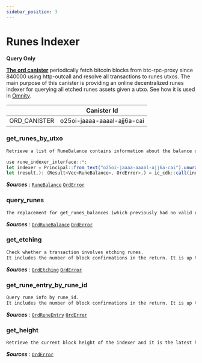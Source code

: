```yaml
---
sidebar_position: 3
---
```


# Runes Indexer
**Query Only**

**[The ord canister](https://github.com/octopus-network/ord-canister)** periodically fetch bitcoin blocks from btc-rpc-proxy since 840000 using http-outcall and resolve all transactions to runes utxos. The main purpose of this canister is providing an online decentralized runes indexer for querying all etched runes assets given a utxo. See how it is used in [Omnity](https://github.com/octopus-network/omnity-interoperability/blob/main/customs/oracle_canister/src/oracle.rs#L26).

|  | Canister Id |
| --- | --- |
| ORD_CANISTER | o25oi-jaaaa-aaaal-ajj6a-cai |

### get_runes_by_utxo
```md title="get_runes_by_utxo(txid: String, vout: u32) -> Result<Vec<RuneBalance>, OrdError>"
Retrieve a list of RuneBalance contains information about the balance of the runes associated with a particular utxo from the vout and txid.
```
```jsx title="Rust Usage Example:"
use rune_indexer_interface::*;
let indexer = Principal::from_text("o25oi-jaaaa-aaaal-ajj6a-cai").unwrap();
let (result,): (Result<Vec<RuneBalance>, OrdError>,) = ic_cdk::call(indexer, "get_runes_by_utxo", ("ee8345590d85047c66a0e131153e5202b9bda3990bd07decd9df0a9bb2589348", 0)).await.unwrap();
```
***Sources*** : 
[`RuneBalance`](https://github.com/octopus-network/ord-canister/blob/master/interface/src/lib.rs#L24)
[`OrdError`](https://github.com/octopus-network/ord-canister/blob/master/interface/src/lib.rs#L70)

### query_runes
```md query_runes(outpoints: Vec<String>) -> Result<Vec<Option<Vec<OrdRuneBalance>>>, OrdError>"
The replacement for get_runes_balances (which previously had no valid return if there were fewer than 4 confirmations) now includes the number of block confirmations in the return. It is up to the application to decide whether to use the returned data based on the number of confirmations.
```
***Sources*** : 
[`OrdRuneBalance`](https://github.com/octopus-network/ord-canister/blob/master/interface/src/lib.rs#L30)
[`OrdError`](https://github.com/octopus-network/ord-canister/blob/master/interface/src/lib.rs#L70)

### get_etching
```md get_etching(txid: String) -> Result<Option<OrdEtching>, OrdError>"
Check whether a transaction involves etching runes.
It includes the number of block confirmations in the return. It is up to the application to decide whether to use the returned data based on the number of confirmations.
```
***Sources*** : 
[`OrdEtching`](https://github.com/octopus-network/ord-canister/blob/master/interface/src/lib.rs#L39)
[`OrdError`](https://github.com/octopus-network/ord-canister/blob/master/interface/src/lib.rs#L70)

### get_rune_entry_by_rune_id
```md get_rune_entry_by_rune_id(rune_id: String) -> Result<OrdRuneEntry, OrdError>"
Query rune info by rune_id.
It includes the number of block confirmations in the return. It is up to the application to decide whether to use the returned data based on the number of confirmations.
```
***Sources*** : 
[`OrdRuneEntry`](https://github.com/octopus-network/ord-canister/blob/master/interface/src/lib.rs#L53)
[`OrdError`](https://github.com/octopus-network/ord-canister/blob/master/interface/src/lib.rs#L70)

### get_height
```md title="get_height() -> Result<(u32, String), OrdError>"
Retrieve the current block height of the indexer and it is the latest height on the bitcoin chain and its hash.
```
***Sources*** : [`OrdError`](https://github.com/octopus-network/ord-canister/blob/master/interface/src/lib.rs#L70)
